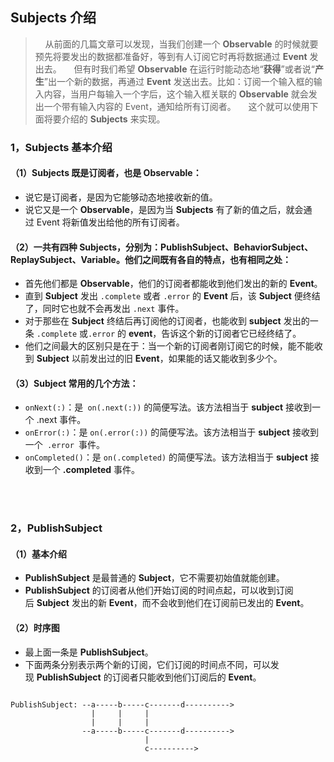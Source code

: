 ## Subjects 介绍

>     从前面的几篇文章可以发现，当我们创建一个 **Observable** 的时候就要预先将要发出的数据都准备好，等到有人订阅它时再将数据通过 **Event** 发出去。
>     但有时我们希望 **Observable** 在运行时能动态地“**获得**”或者说“**产生**”出一个新的数据，再通过 **Event** 发送出去。比如：订阅一个输入框的输入内容，当用户每输入一个字后，这个输入框关联的 **Observable** 就会发出一个带有输入内容的 Event，通知给所有订阅者。
>     这个就可以使用下面将要介绍的 **Subjects** 来实现。

### 1，Subjects 基本介绍
#### （1）Subjects 既是订阅者，也是 Observable：

* 说它是订阅者，是因为它能够动态地接收新的值。
* 说它又是一个 **Observable**，是因为当 **Subjects** 有了新的值之后，就会通过 Event 将新值发出给他的所有订阅者。

#### （2）一共有四种 **Subjects**，分别为：**PublishSubject**、**BehaviorSubject**、**ReplaySubject**、**Variable**。他们之间既有各自的特点，也有相同之处：	
* 首先他们都是 **Observable**，他们的订阅者都能收到他们发出的新的 **Event**。
* 直到 **Subject** 发出 `.complete` 或者 `.error` 的 **Event** 后，该 **Subject** 便终结了，同时它也就不会再发出 `.next` 事件。
* 对于那些在 **Subject** 终结后再订阅他的订阅者，也能收到 **subject** 发出的一条 `.complete` 或`.error` 的 **event**，告诉这个新的订阅者它已经终结了。
* 他们之间最大的区别只是在于：当一个新的订阅者刚订阅它的时候，能不能收到 **Subject** 以前发出过的旧 **Event**，如果能的话又能收到多少个。

#### （3）Subject 常用的几个方法：
* `onNext(:)`：是` on(.next(:))` 的简便写法。该方法相当于 **subject** 接收到一个 .next 事件。
* `onError(:)`：是 `on(.error(:))` 的简便写法。该方法相当于 **subject** 接收到一个` .error `事件。
* `onCompleted()`：是 `on(.completed)` 的简便写法。该方法相当于 **subject** 接收到一个 **.completed** 事件。

<br><br>
### 2，PublishSubject
#### （1）基本介绍
* **PublishSubject** 是最普通的 **Subject**，它不需要初始值就能创建。
* **PublishSubject** 的订阅者从他们开始订阅的时间点起，可以收到订阅后 **Subject** 发出的新 **Event**，而不会收到他们在订阅前已发出的 **Event**。

#### （2）时序图
* 最上面一条是 **PublishSubject**。
* 下面两条分别表示两个新的订阅，它们订阅的时间点不同，可以发现 **PublishSubject** 的订阅者只能收到他们订阅后的 **Event**。


```

PublishSubject: --a-----b-----c-------d---------->
				  | 	|	  |
				  |		|     |
			    --a-----b-----c-------d---------->
			    			  |
			                  c---------->
			    
```


 


